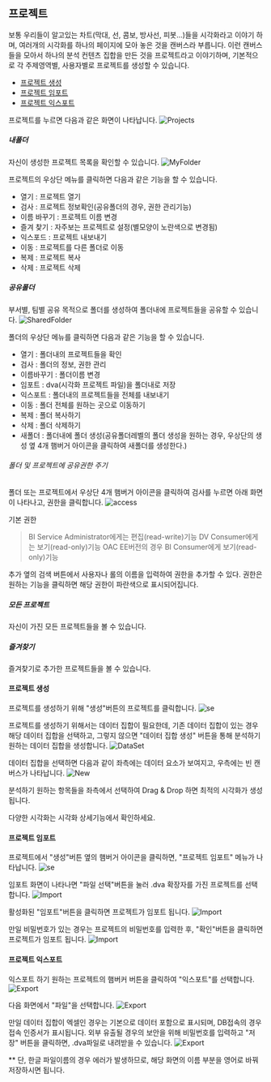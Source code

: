 ## 프로젝트 ##

보통 우리들이 알고있는 차트(막대, 선, 콤보, 방사선, 피봇...)들을 시각화라고 이야기 하며, 여러개의 시각화를 하나의 페이지에 모아 놓은 것을 캔버스라 부릅니다. 이런 캔버스들을 모아서 하나의 분석 컨텐츠 집합을 만든 것을 프로젝트라고 이야기하며, 기본적으로 각 주제영역별, 사용자별로 프로젝트를 생성할 수 있습니다.

* [프로젝트 생성](#프로젝트-생성)
* [프로젝트 임포트](#프로젝트-임포트)
* [프로젝트 익스포트](#프로젝트-익스포트)

프로젝트를 누르면 다음과 같은 화면이 나타납니다.
![Projects](/img/프로젝트/project.jpg "Projects")

##### 내폴더 #####
자신이 생성한 프로젝트 목록을 확인할 수 있습니다.
![MyFolder](/img/프로젝트/myfolder.jpg "My Folder")

프로젝트의 우상단 메뉴를 클릭하면 다음과 같은 기능을 할 수 있습니다.
- 열기 : 프로젝트 열기
- 검사 : 프로젝트 정보확인(공유폴더의 경우, 권한 관리기능)
- 이름 바꾸기 : 프로젝트 이름 변경
- 즐겨 찾기 : 자주보는 프로젝트로 설정(별모양이 노란색으로 변경됨)
- 익스포드 : 프로젝트 내보내기 
- 이동 : 프로젝트를 다른 폴더로 이동
- 복제 : 프로젝트 복사
- 삭제 : 프로젝트 삭제

##### 공유폴더 #####
부서별, 팀별 공유 목적으로 폴더를 생성하여 폴더내에 프로젝트들을 공유할 수 있습니다.
![SharedFolder](/img/프로젝트/sharedfolder.jpg "Shared Folder")

폴더의 우상단 메뉴를 클릭하면 다음과 같은 기능을 할 수 있습니다.
- 열기 : 폴더내의 프로젝트들을 확인
- 검사 : 폴더의 정보, 권한 관리
- 이름바꾸기 : 폴더이름 변경
- 임포트 : dva(시각화 프로젝트 파일)을 폴더내로 저장
- 익스포트 : 폴더내의 프로젝트들을 전체를 내보내기
- 이동 : 폴더 전체를 원하는 곳으로 이동하기
- 복제 : 폴더 복사하기
- 삭제 : 폴더 삭제하기
- 새폴더 : 폴더내에 폴더 생성(공유폴더레벨의 폴더 생성을 원하는 경우, 우상단의 생성 옆 4개 햄버거 아이콘을 클릭하여 새폴더를 생성한다.)

###### 폴더 및 프로젝트에 공유권한 주기 #######
폴더 또는 프로젝트에서  우상단 4개 햄버거 아이콘을 클릭하여 검사를 누르면 아래 화면이 나타나고, 권한을 클릭합니다.
![access](/img/프로젝트/folderaccess.jpg "Access Folder")

기본 권한
> BI Service Administrator에게는 편집(read-write)기능
> DV Consumer에게는 보기(read-only)기능
> OAC EE버전의 경우 BI Consumer에게 보기(read-only)기능

추가 옆의 검색 버튼에서 사용자나 롤의 이름을 입력하여 권한을 추가할 수 있다. 권한은 원하는 기능을 클릭하면 해당 권한이 파란색으로 표시되어집니다.

##### 모든 프로젝트 #####
자신이 가진 모든 프로젝트들을 볼 수 있습니다.

##### 즐겨찾기 #####
즐겨찾기로 추가한 프로젝트들을 볼 수 있습니다.


#### 프로젝트 생성 ####
프로젝트를 생성하기 위해 "생성"버튼의 프로젝트를 클릭합니다.
![se](/img/create_se.jpg "Create")

프로젝트를 생성하기 위해서는 데이터 집합이 필요한데, 기존 데이터 집합이 있는 경우 해당 데이터 집합을 선택하고, 그렇지 않으면 "데이터 집합 생성" 버튼을 통해 분석하기 원하는 데이터 집합을 생성합니다.
![DataSet](/img/프로젝트/adddataset.jpg "Add DataSet")

데이터 집합을 선택하면 다음과 같이 좌측에는 데이터 요소가 보여지고, 우측에는 빈 캔버스가 나타납니다.
![New](/img/프로젝트/new.jpg "New")

분석하기 원하는 항목들을 좌측에서 선택하여 Drag & Drop 하면 최적의 시각화가 생성됩니다.

다양한 시각화는 시각화 상세기능에서 확인하세요.

#### 프로젝트 임포트 ####
프로젝트에서 "생성"버튼 옆의 햄버거 아이콘을 클릭하면, "프로젝트 임포트" 메뉴가 나타납니다.
![se](/img/task_se.jpg "Task")

임포트 화면이 나타나면 "파일 선택"버튼을 눌러 .dva 확장자를 가진 프로젝트를 선택합니다.
![Import](/img/프로젝트/import.jpg "Import")

활성화된 "임포트"버튼을 클릭하면 프로젝트가 임포트 됩니다. 
![Import](/img/프로젝트/import1.jpg "Import")

만일 비밀번호가 있는 경우는 프로젝트의 비밀번호를 입력한 후, "확인"버튼을 클릭하면 프로젝트가 임포트 됩니다.
![Import](/img/프로젝트/import2.jpg "Import")

#### 프로젝트 익스포트 ####
익스포트 하기 원하는 프로젝트의 햄버커 버튼을 클릭하여 "익스포트"를 선택합니다.
![Export](/img/프로젝트/export.jpg "Export")

다음 화면에서 "파일"을 선택합니다.
![Export](/img/프로젝트/export1.jpg "Export")

만일 데이터 집합이 엑셀인 경우는 기본으로 데이터 포함으로 표시되며, DB접속의 경우 접속 인증서가 표시됩니다. 
외부 유출될 경우의 보안을 위해 비밀번호를 입력하고 "저장" 버튼을 클릭하면, .dva파일로 내려받을 수 있습니다.
![Export](/img/프로젝트/export2.jpg "Export")

** 단, 한글 파일이름의 경우 에러가 발생하므로, 해당 화면의 이름 부분을 영어로 바꿔 저장하시면 됩니다.
